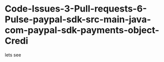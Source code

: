 # Code-Issues-3-Pull-requests-6-Pulse-paypal-sdk-src-main-java-com-paypal-sdk-payments-object-Credi
lets see
